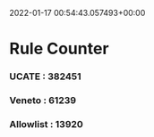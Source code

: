 2022-01-17 00:54:43.057493+00:00
# Rule Counter 
 ### UCATE : 382451

 ### Veneto : 61239

 ### Allowlist : 13920